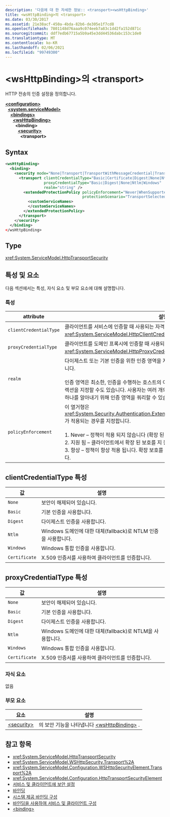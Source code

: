```yaml
---
description: '다음에 대 한 자세한 정보:: <transport><wsHttpBinding>'
title: <wsHttpBinding>의 <transport>
ms.date: 03/30/2017
ms.assetid: 21e38acf-450a-4bda-82b6-de305e1f7cd8
ms.openlocfilehash: 7801148d76aaa9c074eeb7a83c1dd2fa152d871c
ms.sourcegitcommit: ddf7edb67715a5b9a45e3dd44536dabc153c1de0
ms.translationtype: MT
ms.contentlocale: ko-KR
ms.lasthandoff: 02/06/2021
ms.locfileid: "99749300"
---
```

# <a name="transport-of-wshttpbinding"></a>\<wsHttpBinding>의 \<transport>

HTTP 전송의 인증 설정을 정의합니다.

[**\<configuration>**](../configuration-element.md)\
&nbsp;&nbsp;[**\<system.serviceModel>**](system-servicemodel.md)\
&nbsp;&nbsp;&nbsp;&nbsp;[**\<bindings>**](bindings.md)\
&nbsp;&nbsp;&nbsp;&nbsp;&nbsp;&nbsp;[**\<wsHttpBinding>**](wshttpbinding.md)\
&nbsp;&nbsp;&nbsp;&nbsp;&nbsp;&nbsp;&nbsp;&nbsp;**\<binding>**\
&nbsp;&nbsp;&nbsp;&nbsp;&nbsp;&nbsp;&nbsp;&nbsp;&nbsp;&nbsp;[**\<security>**](security-of-wshttpbinding.md)\
&nbsp;&nbsp;&nbsp;&nbsp;&nbsp;&nbsp;&nbsp;&nbsp;&nbsp;&nbsp;&nbsp;&nbsp;**\<transport>**  

## <a name="syntax"></a>Syntax

```xml
<wsHttpBinding>
  <binding>
    <security mode="None|Transport|TransportWithMessageCredential|TransportCredentialOnly">
      <transport clientCredentialType="Basic|Certificate|Digest|None|Ntlm|Windows"
                 proxyCredentialType="Basic|Digest|None|Ntlm|Windows"
                 realm="string" />
        <extendedProtectionPolicy policyEnforcement="Never|WhenSupported|Always"
                                  protectionScenario="TransportSelected|TrustedProxy">
          <customServiceNames>
          </customServiceNames>
        </extendedProtectionPolicy>
      </transport>
    </security>
  </binding>
</wsHttpBinding>
```

## <a name="type"></a>Type

<xref:System.ServiceModel.HttpTransportSecurity>

## <a name="attributes-and-elements"></a>특성 및 요소

다음 섹션에서는 특성, 자식 요소 및 부모 요소에 대해 설명합니다.

### <a name="attributes"></a>특성

|attribute|설명|
|---------------|-----------------|
|`clientCredentialType`|클라이언트를 서비스에 인증할 때 사용되는 자격 증명을 지정합니다. 이 특성은 <xref:System.ServiceModel.HttpClientCredentialType> 형식입니다.|
|`proxyCredentialType`|클라이언트를 도메인 프록시에 인증할 때 사용되는 자격 증명을 지정합니다. 이 특성은 <xref:System.ServiceModel.HttpProxyCredentialType> 형식입니다.|
|`realm`|다이제스트 또는 기본 인증을 위한 인증 영역을 지정하는 문자열입니다. 기본값은 빈 문자열입니다.<br /><br /> 인증 영역은 최소한, 인증을 수행하는 호스트의 이름을 지정하며, 액세스 권한을 가진 사용자 컬렉션을 지정할 수도 있습니다. 사용자는 여러 개의 사용자 이름 및 암호 중에서 사용할 수 있는 하나를 알아내기 위해 인증 영역을 쿼리할 수 있습니다.|
|`policyEnforcement`|이 열거형은 <xref:System.Security.Authentication.ExtendedProtection.ExtendedProtectionPolicy>가 적용되는 경우를 지정합니다.<br /><br /> 1. Never – 정책이 적용 되지 않습니다 (확장 된 보호를 사용 하지 않음).<br />2. 지원 됨 – 클라이언트에서 확장 된 보호를 지 원하는 경우에만 정책이 적용 됩니다.<br />3. 항상 – 정책이 항상 적용 됩니다. 확장 보호를 지원하지 않는 클라이언트는 인증되지 않습니다.|

## <a name="clientcredentialtype-attribute"></a>clientCredentialType 특성

|값|설명|
|-----------|-----------------|
|`None`|보안이 해제되어 있습니다.|
|`Basic`|기본 인증을 사용합니다.|
|`Digest`|다이제스트 인증을 사용합니다.|
|`Ntlm`|Windows 도메인에 대한 대체(fallback)로 NTLM 인증을 사용합니다.|
|`Windows`|Windows 통합 인증을 사용합니다.|
|`Certificate`|X.509 인증서를 사용하여 클라이언트를 인증합니다.|

## <a name="proxycredentialtype-attribute"></a>proxyCredentialType 특성

|값|설명|
|-----------|-----------------|
|`None`|보안이 해제되어 있습니다.|
|`Basic`|기본 인증을 사용합니다.|
|`Digest`|다이제스트 인증을 사용합니다.|
|`Ntlm`|Windows 도메인에 대한 대체(fallback)로 NTLM을 사용합니다.|
|`Windows`|Windows 통합 인증을 사용합니다.|
|`Certificate`|X.509 인증서를 사용하여 클라이언트를 인증합니다.|

### <a name="child-elements"></a>자식 요소

없음

### <a name="parent-elements"></a>부모 요소

|요소|설명|
|-------------|-----------------|
|[\<security>](security-of-wshttpbinding.md)|의 보안 기능을 나타냅니다 [\<wsHttpBinding>](wshttpbinding.md) .|

## <a name="see-also"></a>참고 항목

- <xref:System.ServiceModel.HttpTransportSecurity>
- <xref:System.ServiceModel.WSHttpSecurity.Transport%2A>
- <xref:System.ServiceModel.Configuration.WSHttpSecurityElement.Transport%2A>
- <xref:System.ServiceModel.Configuration.HttpTransportSecurityElement>
- [서비스 및 클라이언트에 보안 설정](../../../wcf/feature-details/securing-services-and-clients.md)
- [바인딩](../../../wcf/bindings.md)
- [시스템 제공 바인딩 구성](../../../wcf/feature-details/configuring-system-provided-bindings.md)
- [바인딩을 사용하여 서비스 및 클라이언트 구성](../../../wcf/using-bindings-to-configure-services-and-clients.md)
- [\<binding>](bindings.md)

